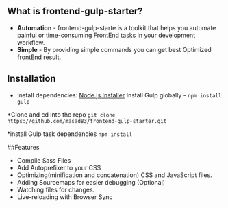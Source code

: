 ## What is frontend-gulp-starter?

- **Automation** - frontend-gulp-starte is a toolkit that helps you automate painful or time-consuming FrontEnd tasks in your development workflow.
- **Simple** - By providing simple commands you can get best Optimized frontEnd result.

## Installation

* Install dependencies:
[Node.js Installer](http://nodejs.org/)
Install Gulp globally - `npm install gulp`

*Clone and cd into the repo
`git clone https://github.com/masad83/frontend-gulp-starter.git`

*install Gulp task dependencies
`npm install`



##Features

* Compile Sass Files
* Add Autoprefixer to your CSS
* Optimizing(minification and concatenation) CSS and JavaScript files.
* Adding Sourcemaps for easier debugging (Optional)
* Watching files for changes.
* Live-reloading with Browser Sync